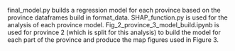 final_model.py builds a regression model for each province based on the province dataframes build in format_data.
SHAP_function.py is used for the analysis of each province model.
Fig_2_province_3_model_build.ipynb is used for province 2 (which is split for this analysis) to build the model for each part of the province and produce the map figures used in Figure 3.
